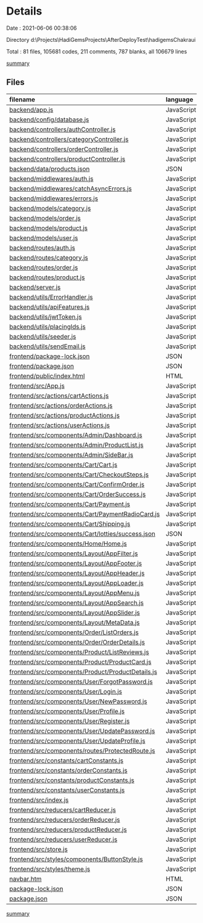 # Details

Date : 2021-06-06 00:38:06

Directory d:\Projects\HadiGemsProjects\AfterDeployTest\hadigemsChakraui

Total : 81 files,  105681 codes, 211 comments, 787 blanks, all 106679 lines

[summary](results.md)

## Files
| filename | language | code | comment | blank | total |
| :--- | :--- | ---: | ---: | ---: | ---: |
| [backend/app.js](/backend/app.js) | JavaScript | 21 | 8 | 10 | 39 |
| [backend/config/database.js](/backend/config/database.js) | JavaScript | 13 | 0 | 3 | 16 |
| [backend/controllers/authController.js](/backend/controllers/authController.js) | JavaScript | 194 | 28 | 71 | 293 |
| [backend/controllers/categoryController.js](/backend/controllers/categoryController.js) | JavaScript | 92 | 6 | 24 | 122 |
| [backend/controllers/orderController.js](/backend/controllers/orderController.js) | JavaScript | 92 | 6 | 26 | 124 |
| [backend/controllers/productController.js](/backend/controllers/productController.js) | JavaScript | 151 | 11 | 42 | 204 |
| [backend/data/products.json](/backend/data/products.json) | JSON | 77,543 | 0 | 2 | 77,545 |
| [backend/middlewares/auth.js](/backend/middlewares/auth.js) | JavaScript | 26 | 2 | 7 | 35 |
| [backend/middlewares/catchAsyncErrors.js](/backend/middlewares/catchAsyncErrors.js) | JavaScript | 2 | 0 | 1 | 3 |
| [backend/middlewares/errors.js](/backend/middlewares/errors.js) | JavaScript | 41 | 5 | 14 | 60 |
| [backend/models/category.js](/backend/models/category.js) | JavaScript | 20 | 0 | 3 | 23 |
| [backend/models/order.js](/backend/models/order.js) | JavaScript | 103 | 0 | 3 | 106 |
| [backend/models/product.js](/backend/models/product.js) | JavaScript | 120 | 0 | 6 | 126 |
| [backend/models/user.js](/backend/models/user.js) | JavaScript | 68 | 8 | 12 | 88 |
| [backend/routes/auth.js](/backend/routes/auth.js) | JavaScript | 34 | 2 | 11 | 47 |
| [backend/routes/category.js](/backend/routes/category.js) | JavaScript | 20 | 2 | 7 | 29 |
| [backend/routes/order.js](/backend/routes/order.js) | JavaScript | 22 | 0 | 7 | 29 |
| [backend/routes/product.js](/backend/routes/product.js) | JavaScript | 28 | 4 | 10 | 42 |
| [backend/server.js](/backend/server.js) | JavaScript | 28 | 6 | 11 | 45 |
| [backend/utils/ErrorHandler.js](/backend/utils/ErrorHandler.js) | JavaScript | 8 | 1 | 4 | 13 |
| [backend/utils/apiFeatures.js](/backend/utils/apiFeatures.js) | JavaScript | 36 | 2 | 10 | 48 |
| [backend/utils/jwtToken.js](/backend/utils/jwtToken.js) | JavaScript | 16 | 3 | 5 | 24 |
| [backend/utils/placingIds.js](/backend/utils/placingIds.js) | JavaScript | 18 | 0 | 4 | 22 |
| [backend/utils/seeder.js](/backend/utils/seeder.js) | JavaScript | 19 | 0 | 8 | 27 |
| [backend/utils/sendEmail.js](/backend/utils/sendEmail.js) | JavaScript | 19 | 0 | 5 | 24 |
| [frontend/package-lock.json](/frontend/package-lock.json) | JSON | 19,737 | 0 | 1 | 19,738 |
| [frontend/package.json](/frontend/package.json) | JSON | 65 | 0 | 1 | 66 |
| [frontend/public/index.html](/frontend/public/index.html) | HTML | 18 | 0 | 2 | 20 |
| [frontend/src/App.js](/frontend/src/App.js) | JavaScript | 70 | 4 | 15 | 89 |
| [frontend/src/actions/cartActions.js](/frontend/src/actions/cartActions.js) | JavaScript | 43 | 0 | 10 | 53 |
| [frontend/src/actions/orderActions.js](/frontend/src/actions/orderActions.js) | JavaScript | 75 | 4 | 14 | 93 |
| [frontend/src/actions/productActions.js](/frontend/src/actions/productActions.js) | JavaScript | 118 | 1 | 21 | 140 |
| [frontend/src/actions/userActions.js](/frontend/src/actions/userActions.js) | JavaScript | 169 | 9 | 19 | 197 |
| [frontend/src/components/Admin/Dashboard.js](/frontend/src/components/Admin/Dashboard.js) | JavaScript | 144 | 0 | 11 | 155 |
| [frontend/src/components/Admin/ProductList.js](/frontend/src/components/Admin/ProductList.js) | JavaScript | 278 | 8 | 16 | 302 |
| [frontend/src/components/Admin/SideBar.js](/frontend/src/components/Admin/SideBar.js) | JavaScript | 64 | 0 | 6 | 70 |
| [frontend/src/components/Cart/Cart.js](/frontend/src/components/Cart/Cart.js) | JavaScript | 179 | 2 | 12 | 193 |
| [frontend/src/components/Cart/CheckoutSteps.js](/frontend/src/components/Cart/CheckoutSteps.js) | JavaScript | 92 | 1 | 6 | 99 |
| [frontend/src/components/Cart/ConfirmOrder.js](/frontend/src/components/Cart/ConfirmOrder.js) | JavaScript | 166 | 3 | 12 | 181 |
| [frontend/src/components/Cart/OrderSuccess.js](/frontend/src/components/Cart/OrderSuccess.js) | JavaScript | 37 | 0 | 6 | 43 |
| [frontend/src/components/Cart/Payment.js](/frontend/src/components/Cart/Payment.js) | JavaScript | 110 | 0 | 17 | 127 |
| [frontend/src/components/Cart/PaymentRadioCard.js](/frontend/src/components/Cart/PaymentRadioCard.js) | JavaScript | 26 | 0 | 5 | 31 |
| [frontend/src/components/Cart/Shipping.js](/frontend/src/components/Cart/Shipping.js) | JavaScript | 97 | 2 | 15 | 114 |
| [frontend/src/components/Cart/lotties/success.json](/frontend/src/components/Cart/lotties/success.json) | JSON | 1 | 0 | 0 | 1 |
| [frontend/src/components/Home/Home.js](/frontend/src/components/Home/Home.js) | JavaScript | 276 | 3 | 21 | 300 |
| [frontend/src/components/Layout/AppFilter.js](/frontend/src/components/Layout/AppFilter.js) | JavaScript | 0 | 0 | 1 | 1 |
| [frontend/src/components/Layout/AppFooter.js](/frontend/src/components/Layout/AppFooter.js) | JavaScript | 61 | 0 | 4 | 65 |
| [frontend/src/components/Layout/AppHeader.js](/frontend/src/components/Layout/AppHeader.js) | JavaScript | 120 | 0 | 11 | 131 |
| [frontend/src/components/Layout/AppLoader.js](/frontend/src/components/Layout/AppLoader.js) | JavaScript | 9 | 0 | 3 | 12 |
| [frontend/src/components/Layout/AppMenu.js](/frontend/src/components/Layout/AppMenu.js) | JavaScript | 0 | 0 | 1 | 1 |
| [frontend/src/components/Layout/AppSearch.js](/frontend/src/components/Layout/AppSearch.js) | JavaScript | 41 | 0 | 3 | 44 |
| [frontend/src/components/Layout/AppSlider.js](/frontend/src/components/Layout/AppSlider.js) | JavaScript | 7 | 0 | 4 | 11 |
| [frontend/src/components/Layout/MetaData.js](/frontend/src/components/Layout/MetaData.js) | JavaScript | 10 | 0 | 3 | 13 |
| [frontend/src/components/Order/ListOrders.js](/frontend/src/components/Order/ListOrders.js) | JavaScript | 96 | 3 | 10 | 109 |
| [frontend/src/components/Order/OrderDetails.js](/frontend/src/components/Order/OrderDetails.js) | JavaScript | 155 | 2 | 12 | 169 |
| [frontend/src/components/Product/ListReviews.js](/frontend/src/components/Product/ListReviews.js) | JavaScript | 33 | 0 | 4 | 37 |
| [frontend/src/components/Product/ProductCard.js](/frontend/src/components/Product/ProductCard.js) | JavaScript | 117 | 0 | 6 | 123 |
| [frontend/src/components/Product/ProductDetails.js](/frontend/src/components/Product/ProductDetails.js) | JavaScript | 360 | 3 | 35 | 398 |
| [frontend/src/components/User/ForgotPassword.js](/frontend/src/components/User/ForgotPassword.js) | JavaScript | 93 | 0 | 13 | 106 |
| [frontend/src/components/User/Login.js](/frontend/src/components/User/Login.js) | JavaScript | 113 | 1 | 13 | 127 |
| [frontend/src/components/User/NewPassword.js](/frontend/src/components/User/NewPassword.js) | JavaScript | 107 | 0 | 15 | 122 |
| [frontend/src/components/User/Profile.js](/frontend/src/components/User/Profile.js) | JavaScript | 103 | 0 | 5 | 108 |
| [frontend/src/components/User/Register.js](/frontend/src/components/User/Register.js) | JavaScript | 133 | 29 | 14 | 176 |
| [frontend/src/components/User/UpdatePassword.js](/frontend/src/components/User/UpdatePassword.js) | JavaScript | 110 | 0 | 15 | 125 |
| [frontend/src/components/User/UpdateProfile.js](/frontend/src/components/User/UpdateProfile.js) | JavaScript | 129 | 30 | 13 | 172 |
| [frontend/src/components/routes/ProtectedRoute.js](/frontend/src/components/routes/ProtectedRoute.js) | JavaScript | 25 | 0 | 5 | 30 |
| [frontend/src/constants/cartConstants.js](/frontend/src/constants/cartConstants.js) | JavaScript | 4 | 0 | 2 | 6 |
| [frontend/src/constants/orderConstants.js](/frontend/src/constants/orderConstants.js) | JavaScript | 10 | 0 | 4 | 14 |
| [frontend/src/constants/productConstants.js](/frontend/src/constants/productConstants.js) | JavaScript | 17 | 0 | 6 | 23 |
| [frontend/src/constants/userConstants.js](/frontend/src/constants/userConstants.js) | JavaScript | 26 | 0 | 9 | 35 |
| [frontend/src/index.js](/frontend/src/index.js) | JavaScript | 15 | 2 | 5 | 22 |
| [frontend/src/reducers/cartReducer.js](/frontend/src/reducers/cartReducer.js) | JavaScript | 48 | 0 | 8 | 56 |
| [frontend/src/reducers/orderReducer.js](/frontend/src/reducers/orderReducer.js) | JavaScript | 88 | 0 | 10 | 98 |
| [frontend/src/reducers/productReducer.js](/frontend/src/reducers/productReducer.js) | JavaScript | 144 | 0 | 16 | 160 |
| [frontend/src/reducers/userReducer.js](/frontend/src/reducers/userReducer.js) | JavaScript | 158 | 0 | 9 | 167 |
| [frontend/src/store.js](/frontend/src/store.js) | JavaScript | 50 | 0 | 6 | 56 |
| [frontend/src/styles/components/ButtonStyle.js](/frontend/src/styles/components/ButtonStyle.js) | JavaScript | 9 | 4 | 1 | 14 |
| [frontend/src/styles/theme.js](/frontend/src/styles/theme.js) | JavaScript | 12 | 1 | 2 | 15 |
| [navbar.htm](/navbar.htm) | HTML | 1,003 | 5 | 1 | 1,009 |
| [package-lock.json](/package-lock.json) | JSON | 1,744 | 0 | 1 | 1,745 |
| [package.json](/package.json) | JSON | 32 | 0 | 1 | 33 |

[summary](results.md)